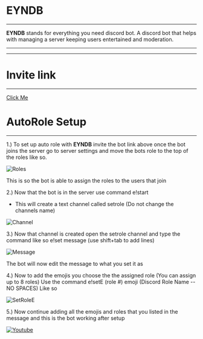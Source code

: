 # EYNDB
---
**EYNDB** stands for everything you need discord bot. A discord bot that helps with managing a server keeping users entertained and moderation.
***
---
# Invite link
---
[Click Me](https://discordapp.com/oauth2/authorize?client_id=539220014276935703&scope=bot&permissions=2080767103)

# AutoRole Setup
---
1.) To set up auto role with **EYNDB** invite the bot link above once the bot joins the server go to server settings and move the bots role to the top of the roles like so.

![Roles](https://i.imgur.com/Pdlmo4V.png)

This is so the bot is able to assign the roles to the users that join

2.) Now that the bot is in the server use command e!start

+ This will create a text channel called setrole (Do not change the channels name)

![Channel](https://i.imgur.com/ANfSDos.png)

3.) Now that channel is created open the setrole channel and type the command like so e!set message (use shift+tab to add lines)

![Message](https://i.imgur.com/ef00pxk.png)

The bot will now edit the message to what you set it as

4.) Now to add the emojis you choose the the assigned role (You can assign up to 8 roles) Use the command e!setE (role #) emoji (Discord Role Name --NO SPACES) Like so

![SetRoleE](https://i.imgur.com/Uu3OLUg.png)

5.) Now continue adding all the emojis and roles that you listed in the message and this is the bot working after setup

[![Youtube](http://img.youtube.com/vi/Sw4TWCKccao/0.jpg)](https://youtu.be/Sw4TWCKccao)
